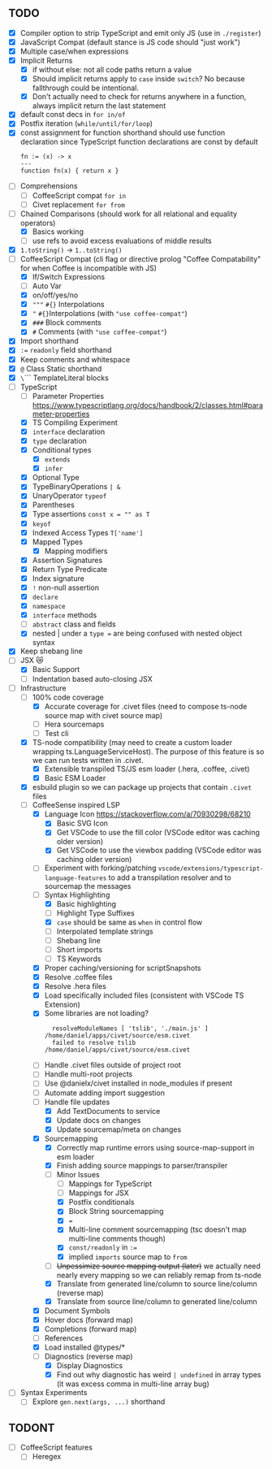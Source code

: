 TODO
---

- [x] Compiler option to strip TypeScript and emit only JS (use in `./register`)
- [x] JavaScript Compat (default stance is JS code should "just work")
- [x] Multiple case/when expressions
- [x] Implicit Returns
  - [x] if without else: not all code paths return a value
  - [x] Should implicit returns apply to `case` inside `switch`? No because fallthrough could be intentional.
  - [x] Don't actually need to check for returns anywhere in a function, always implicit return the last statement
- [x] default const decs in `for in/of`
- [x] Postfix iteration (`while/until/for/loop`)
- [x] const assignment for function shorthand should use function declaration since TypeScript function declarations are const by default
  ```
  fn := (x) -> x
  ---
  function fn(x) { return x }
  ```
- [ ] Comprehensions
  - [ ] CoffeeScript compat `for in`
  - [ ] Civet replacement `for from`
- [ ] Chained Comparisons (should work for all relational and equality operators)
  - [x] Basics working
  - [ ] use refs to avoid excess evaluations of middle results
- [x] `1.toString()` -> `1..toString()`
- [ ] CoffeeScript Compat (cli flag or directive prolog "Coffee Compatability" for when Coffee is incompatible with JS)
  - [x] If/Switch Expressions
  - [ ] Auto Var
  - [x] on/off/yes/no
  - [x] `"""` `#{}` Interpolations
  - [x] `"` `#{}`Interpolations (with `"use coffee-compat"`)
  - [x] `###` Block comments
  - [x] `#` Comments (with `"use coffee-compat"`)
- [x] Import shorthand
- [x] `:=` `readonly` field shorthand
- [x] Keep comments and whitespace
- [x] `@` Class Static shorthand
- [x] `\`\`\`` TemplateLiteral blocks
- [ ] TypeScript
  - [ ] Parameter Properties
  https://www.typescriptlang.org/docs/handbook/2/classes.html#parameter-properties
  - [x] TS Compiling Experiment
  - [x] `interface` declaration
  - [x] `type` declaration
  - [x] Conditional types
    - [x] `extends`
    - [x] `infer`
  - [x] Optional Type
  - [x] TypeBinaryOperations `| &`
  - [x] UnaryOperator `typeof`
  - [x] Parentheses
  - [x] Type assertions `const x = "" as T`
  - [x] `keyof`
  - [x] Indexed Access Types `T['name']`
  - [x] Mapped Types
    - [x] Mapping modifiers
  - [x] Assertion Signatures
  - [x] Return Type Predicate
  - [x] Index signature
  - [x] `!` non-null assertion
  - [x] `declare`
  - [x] `namespace`
  - [x] `interface` methods
  - [ ] `abstract` class and fields
  - [x] nested | under a `type =` are being confused with nested object syntax
- [x] Keep shebang line
- [ ] JSX 😿
  - [x] Basic Support
  - [ ] Indentation based auto-closing JSX
- [ ] Infrastructure
  - [ ] 100% code coverage
    - [x] Accurate coverage for .civet files (need to compose ts-node source map with civet source map)
    - [ ] Hera sourcemaps
    - [ ] Test cli
  - [x] TS-node compatibility (may need to create a custom loader wrapping ts.LanguageServiceHost). The purpose of this feature is so we can run tests written in .civet.
    - [x] Extensible transpiled TS/JS esm loader (.hera, .coffee, .civet)
    - [x] Basic ESM Loader
  - [x] esbuild plugin so we can package up projects that contain `.civet` files
  - [ ] CoffeeSense inspired LSP
    - [x] Language Icon https://stackoverflow.com/a/70930298/68210
      - [x] Basic SVG Icon
      - [x] Get VSCode to use the fill color (VSCode editor was caching older version)
      - [x] Get VSCode to use the viewbox padding (VSCode editor was caching older version)
    - [ ] Experiment with forking/patching `vscode/extensions/typescript-language-features` to add a transpilation resolver and to sourcemap the messages
    - [ ] Syntax Highlighting
      - [x] Basic highlighting
      - [ ] Highlight Type Suffixes
      - [x] `case` should be same as `when` in control flow
      - [ ] Interpolated template strings
      - [ ] Shebang line
      - [ ] Short imports
      - [ ] TS Keywords
    - [x] Proper caching/versioning for scriptSnapshots
    - [x] Resolve .coffee files
    - [x] Resolve .hera files
    - [x] Load specifically included files (consistent with VSCode TS Extension)
    - [x] Some libraries are not loading?
      ```
        resolveModuleNames [ 'tslib', './main.js' ] /home/daniel/apps/civet/source/esm.civet
        failed to resolve tslib /home/daniel/apps/civet/source/esm.civet
      ```
    - [ ] Handle .civet files outside of project root
    - [ ] Handle multi-root projects
    - [ ] Use @danielx/civet installed in node_modules if present
    - [ ] Automate adding import suggestion
    - [ ] Handle file updates
      - [x] Add TextDocuments to service
      - [x] Update docs on changes
      - [x] Update sourcemap/meta on changes
    - [x] Sourcemapping
      - [x] Correctly map runtime errors using source-map-support in esm loader
      - [x] Finish adding source mappings to parser/transpiler
      - [ ] Minor Issues
        - [ ] Mappings for TypeScript
        - [ ] Mappings for JSX
        - [x] Postfix conditionals
        - [x] Block String sourcemapping
        - [x] `=`
        - [x] Multi-line comment sourcemapping (tsc doesn't map multi-line comments though)
        - [x] `const/readonly` in `:=`
        - [x] implied `imports` source map to ` from `
      - [ ] ~~Unpessimize source mapping output (later)~~ we actually need nearly every mapping so we can reliably remap from ts-node
      - [x] Translate from generated line/column to source line/column (reverse map)
      - [x] Translate from source line/column to generated line/column
    - [x] Document Symbols
    - [x] Hover docs (forward map)
    - [x] Completions (forward map)
    - [ ] References
    - [x] Load installed @types/*
    - [ ] Diagnostics (reverse map)
      - [x] Display Diagnostics
      - [x] Find out why diagnostic has weird `| undefined` in array types (it was excess comma in multi-line array bug)
- [ ] Syntax Experiments
  - [ ] Explore `gen.next(args, ...)` shorthand

TODONT
---

- [ ] CoffeeScript features
  - [ ] Heregex
